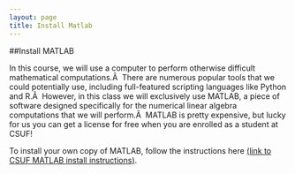 ```yaml
---
layout: page
title: Install Matlab
---
```



##Install MATLAB

In this course, we will use a computer to perform otherwise difficult mathematical computations.Â  There are numerous popular tools that we could potentially use, including full-featured scripting languages like Python and R.Â  However, in this class we will exclusively use MATLAB, a piece of software designed specifically for the numerical linear algebra computations that we will perform.Â  MATLAB is pretty expensive, but lucky for us you can get a license for free when you are enrolled as a student at CSUF!

To install your own copy of MATLAB, follow the instructions here <a target="_parent" href="">
(link to CSUF MATLAB install instructions)</a>.




